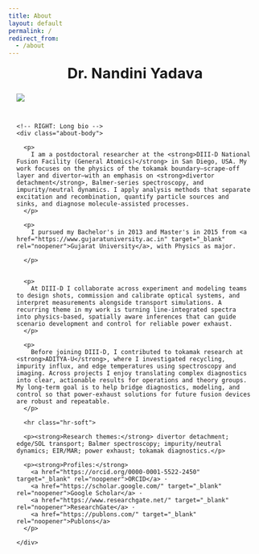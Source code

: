 ```yaml
---
title: About
layout: default
permalink: /
redirect_from:
  - /about
---
```



<style>
/* ====== Clean About layout (like the screenshot) ====== */
.about-wrap{
  max-width: 1100px; margin: 0 auto; padding: 0 1rem 2rem;
}
.about-title{
  text-align: center; font-size: clamp(1.8rem, 2.6vw, 2.4rem);
  font-weight: 700; letter-spacing:.01em; margin: .2rem 0 1.4rem;
}
.about-grid{
  display:grid; grid-template-columns: 360px 1fr; gap: 28px; align-items:start;
}
@media (max-width: 980px){ .about-grid{ grid-template-columns:1fr; } }

<div class="about-photo">
  <img src="{{ '/assets/image/2401_PUB012535-Nandni_Yadava_2.jpg' | relative_url }}" alt="Nandini Yadava">
</div>

.about-photo img{
  float:left;
  width:360px;
  max-width:40%;
  height:auto;
  margin:0 24px 14px 0;
  border-radius:10px;
  box-shadow:0 2px 10px rgba(0,0,0,.06);
  shape-outside: inset(0 round 10px);
}

/* readable paragraphs like the example */
.about-body p{
  margin: .75rem 0; line-height: 1.7; font-size: 1.02rem; color:#222;
}
.about-body a{ color:#0d3ea9; font-weight:600; text-decoration: underline; }
.about-body strong{ font-weight:700; }
.about-body em{ font-style: italic; }

/* optional subtle divider between main paragraphs and the list below */
.hr-soft{ height:1px; background:#e6e6e6; border:0; margin: 1.4rem 0; }
</style>

<div class="about-wrap">
  <h1 class="about-title">Dr. Nandini Yadava</h1>

  <div class="about-grid">
    <!-- LEFT: Photo -->
    <div class="about-photo">
      <!-- Put your image here -->
      <img src="{{ site.baseurl }}/assets/image/2401_PUB012535-Nandni_Yadava_2.jpg">
    </div>

    <!-- RIGHT: Long bio -->
    <div class="about-body">

      <p>
        I am a postdoctoral researcher at the <strong>DIII-D National Fusion Facility (General Atomics)</strong> in San Diego, USA. My work focuses on the physics of the tokamak boundary—scrape-off layer and divertor—with an emphasis on <strong>divertor detachment</strong>, Balmer-series spectroscopy, and impurity/neutral dynamics. I apply analysis methods that separate excitation and recombination, quantify particle sources and sinks, and diagnose molecule-assisted processes.
      </p>

      <p>
        I pursued my Bachelor's in 2013 and Master's in 2015 from <a href="https://www.gujaratuniversity.ac.in" target="_blank" rel="noopener">Gujarat University</a>, with Physics as major. 
 
      </p>

      
      <p>
        At DIII-D I collaborate across experiment and modeling teams to design shots, commission and calibrate optical systems, and interpret measurements alongside transport simulations. A recurring theme in my work is turning line-integrated spectra into physics-based, spatially aware inferences that can guide scenario development and control for reliable power exhaust.
      </p>

      <p>
        Before joining DIII-D, I contributed to tokamak research at <strong>ADITYA-U</strong>, where I investigated recycling, impurity influx, and edge temperatures using spectroscopy and imaging. Across projects I enjoy translating complex diagnostics into clear, actionable results for operations and theory groups. My long-term goal is to help bridge diagnostics, modeling, and control so that power-exhaust solutions for future fusion devices are robust and repeatable.
      </p>

      <hr class="hr-soft">

      <p><strong>Research themes:</strong> divertor detachment; edge/SOL transport; Balmer spectroscopy; impurity/neutral dynamics; EIR/MAR; power exhaust; tokamak diagnostics.</p>

      <p><strong>Profiles:</strong>
        <a href="https://orcid.org/0000-0001-5522-2450" target="_blank" rel="noopener">ORCID</a> ·
        <a href="https://scholar.google.com/" target="_blank" rel="noopener">Google Scholar</a> ·
        <a href="https://www.researchgate.net/" target="_blank" rel="noopener">ResearchGate</a> ·
        <a href="https://publons.com/" target="_blank" rel="noopener">Publons</a>
      </p>

    </div>
  </div>
</div>
